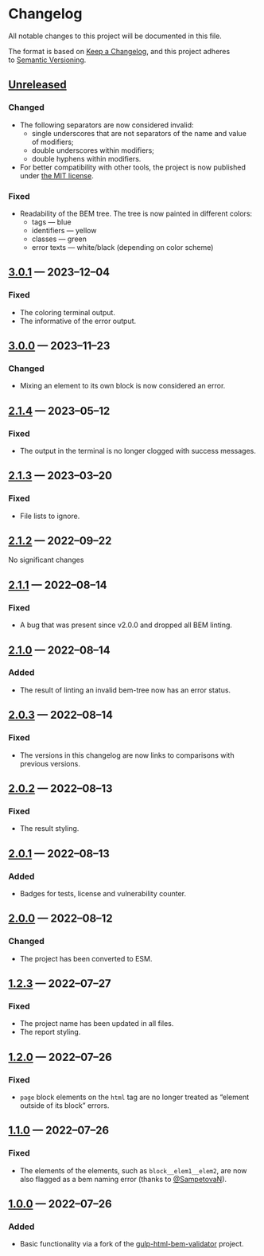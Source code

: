 <!-- markdownlint-disable MD024 -->
# Changelog

All notable changes to this project will be documented in this file.

The format is based on [Keep a Changelog](https://keepachangelog.com), and this project adheres to [Semantic Versioning](https://semver.org).

## [Unreleased]

### Changed

- The following separators are now considered invalid:
	- single underscores that are not separators of the name and value of modifiers;
	- double underscores within modifiers;
	- double hyphens within modifiers.
- For better compatibility with other tools, the project is now published under [the MIT license](./LICENSE.md).

### Fixed

- Readability of the BEM tree. The tree is now painted in different colors:
	- tags — blue
	- identifiers — yellow
	- classes — green
	- error texts — white/black (depending on color scheme)

## [3.0.1] — 2023–12–04

### Fixed

- The coloring terminal output.
- The informative of the error output.

## [3.0.0] — 2023–11–23

### Changed

- Mixing an element to its own block is now considered an error.

## [2.1.4] — 2023–05–12

### Fixed

- The output in the terminal is no longer clogged with success messages.

## [2.1.3] — 2023–03–20

### Fixed

- File lists to ignore.

## [2.1.2] — 2022–09–22

No significant changes

## [2.1.1] — 2022–08–14

### Fixed

- A bug that was present since v2.0.0 and dropped all BEM linting.

## [2.1.0] — 2022–08–14

### Added

- The result of linting an invalid bem-tree now has an error status.

## [2.0.3] — 2022–08–14

### Fixed

- The versions in this changelog are now links to comparisons with previous versions.

## [2.0.2] — 2022–08–13

### Fixed

- The result styling.

## [2.0.1] — 2022–08–13

### Added

- Badges for tests, license and vulnerability counter.

## [2.0.0] — 2022–08–12

### Changed

- The project has been converted to ESM.

## [1.2.3] — 2022–07–27

### Fixed

- The project name has been updated in all files.
- The report styling.

## [1.2.0] — 2022–07–26

### Fixed

- `page` block elements on the `html` tag are no longer treated as “element outside of its block” errors.

## [1.1.0] — 2022–07–26

### Fixed

- The elements of the elements, such as `block__elem1__elem2`, are now also flagged as a bem naming error (thanks to [@SampetovaN](https://github.com/SampetovaN)).

## [1.0.0] — 2022–07–26

### Added

- Basic functionality via a fork of the [gulp-html-bem-validator](https://github.com/dDenysS/gulp-html-bem-validator/) project.

[Unreleased]: https://github.com/firefoxic/gulp-html-bemlinter/compare/v3.0.1...HEAD
[3.0.1]: https://github.com/firefoxic/gulp-html-bemlinter/compare/v3.0.0...v3.0.1
[3.0.0]: https://github.com/firefoxic/gulp-html-bemlinter/compare/v2.1.4...v3.0.0
[2.1.4]: https://github.com/firefoxic/gulp-html-bemlinter/compare/v2.1.3...v2.1.4
[2.1.3]: https://github.com/firefoxic/gulp-html-bemlinter/compare/v2.1.2...v2.1.3
[2.1.2]: https://github.com/firefoxic/gulp-html-bemlinter/compare/v2.1.1...v2.1.2
[2.1.1]: https://github.com/firefoxic/gulp-html-bemlinter/compare/v2.1.0...v2.1.1
[2.1.0]: https://github.com/firefoxic/gulp-html-bemlinter/compare/v2.0.3...v2.1.0
[2.0.3]: https://github.com/firefoxic/gulp-html-bemlinter/compare/v2.0.2...v2.0.3
[2.0.2]: https://github.com/firefoxic/gulp-html-bemlinter/compare/v2.0.1...v2.0.2
[2.0.1]: https://github.com/firefoxic/gulp-html-bemlinter/compare/v2.0.0...v2.0.1
[2.0.0]: https://github.com/firefoxic/gulp-html-bemlinter/compare/v1.2.3...v2.0.0
[1.2.3]: https://github.com/firefoxic/gulp-html-bemlinter/compare/v1.2.0...v1.2.3
[1.2.0]: https://github.com/firefoxic/gulp-html-bemlinter/compare/v1.1.0...v1.2.0
[1.1.0]: https://github.com/firefoxic/gulp-html-bemlinter/compare/v1.0.0...v1.1.0
[1.0.0]: https://github.com/firefoxic/gulp-html-bemlinter/releases/tag/v1.0.0
